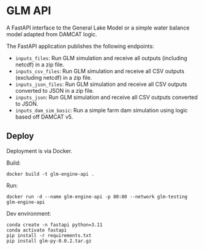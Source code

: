 # GLM API

A FastAPI interface to the General Lake Model or a simple water balance model adapted from DAMCAT logic. 

The FastAPI application publishes the following endpoints:

* `inputs_files`: Run GLM simulation and receive all outputs (including netcdf) in a zip file.
* `inputs_csv_files`: Run GLM simulation and receive all CSV outputs (excluding netcdf) in a zip file.
* `inputs_json_files`: Run GLM simulation and receive all CSV outputs converted to JSON in a zip file.
* `inputs_json`: Run GLM simulation and receive all CSV outputs converted to JSON.
* `inputs_dam_sim_basic`: Run a simple farm dam simulation using logic based off DAMCAT v5.

## Deploy

Deployment is via Docker.

Build:

```
docker build -t glm-engine-api .
```

Run:

```
docker run -d --name glm-engine-api -p 80:80 --network glm-testing glm-engine-api
```

Dev environment:

```
conda create -n fastapi python=3.11
conda activate fastapi
pip install -r requirements.txt
pip install glm-py-0.0.2.tar.gz
```


